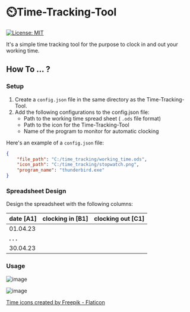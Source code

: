 # ⏲️Time-Tracking-Tool
 [![License: MIT](https://img.shields.io/badge/License-MIT-yellow.svg)](https://github.com/pigYDoe/Time-Tracking-Tool/blob/main/LICENSE)

It's a simple time tracking tool for the purpose to clock in and out your working time.

## How To ... ?

### Setup 

1. Create a `config.json` file in the same directory as the Time-Tracking-Tool.
2. Add the following configurations to the config.json file:
   * Path to the working time spread sheet ( `.ods` file format)
   * Path to the icon for the Time-Tracking-Tool
   * Name of the program to monitor for automatic clocking

Here's an example of a `config.json` file:
````json
{
    "file_path": "C:/time_tracking/working_time.ods",
    "icon_path": "C:/time_tracking/stopwatch.png",
    "program_name": "thunderbird.exe"
}

````
### Spreadsheet Design

Design the spreadsheet with the following columns:

| date [A1] | clocking in [B1] | clocking out [C1] |
|------|-------------|--------------|
| 01.04.23 |
| **.**  **.**  **.**|
| 30.04.23 |

### Usage

![image](https://user-images.githubusercontent.com/103217539/232341225-869e3316-1540-42e6-b125-0b3475d090a9.png)

![image](https://user-images.githubusercontent.com/103217539/232341229-7400465c-b169-49e5-ac2a-02d60706a101.png)


<a href="https://www.flaticon.com/free-icons/time" title="time icons">Time icons created by Freepik - Flaticon</a>
